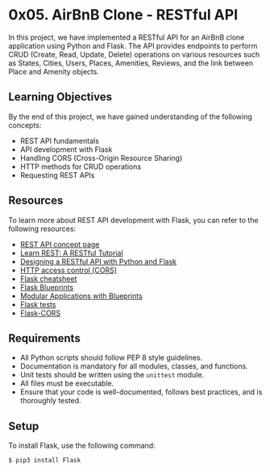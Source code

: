 # 0x05. AirBnB Clone - RESTful API

In this project, we have implemented a RESTful API for an AirBnB clone application
using Python and Flask. The API provides endpoints to perform CRUD
(Create, Read, Update, Delete) operations on various resources such as
States, Cities, Users, Places, Amenities, Reviews, and the link between
Place and Amenity objects.

## Learning Objectives

By the end of this project, we have gained understanding of the following concepts:

- REST API fundamentals
- API development with Flask
- Handling CORS (Cross-Origin Resource Sharing)
- HTTP methods for CRUD operations
- Requesting REST APIs

## Resources

To learn more about REST API development with Flask, you can refer to the following resources:

- [REST API concept page](https://restfulapi.net/)
- [Learn REST: A RESTful Tutorial](https://www.restapitutorial.com/)
- [Designing a RESTful API with Python and Flask](https://blog.miguelgrinberg.com/post/designing-a-restful-api-with-python-and-flask)
- [HTTP access control (CORS)](https://developer.mozilla.org/en-US/docs/Web/HTTP/CORS)
- [Flask cheatsheet](https://s3.us-east-2.amazonaws.com/purvank/api_flask_cheatsheet.pdf)
- [Flask Blueprints](https://flask.palletsprojects.com/en/2.0.x/blueprints/)
- [Modular Applications with Blueprints](https://flask.palletsprojects.com/en/2.0.x/tutorial/blueprints/)
- [Flask tests](https://flask.palletsprojects.com/en/2.0.x/testing/)
- [Flask-CORS](https://flask-cors.readthedocs.io/en/latest/)

## Requirements

- All Python scripts should follow PEP 8 style guidelines.
- Documentation is mandatory for all modules, classes, and functions.
- Unit tests should be written using the `unittest` module.
- All files must be executable.
- Ensure that your code is well-documented, follows best practices, and is thoroughly tested.

## Setup

To install Flask, use the following command:

```bash
$ pip3 install Flask

